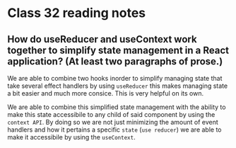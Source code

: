 # Class 32 reading notes

## How do useReducer and useContext work together to simplify state management in a React application? (At least two paragraphs of prose.)

We are able to combine two hooks inorder to simplify managing state that take several effect handlers by using `useReducer` this makes managing state a bit easier and much more consice. This is very helpful on its own.

We are able to combine this simplified state management with the ability to make this state accessibile to any child of said component by using the `context API`. By doing so we are not just minimizing the amount of event handlers and how it pertains a specific `state` (`use reducer`) we are able to make it accessibile by using the `useContext`.
